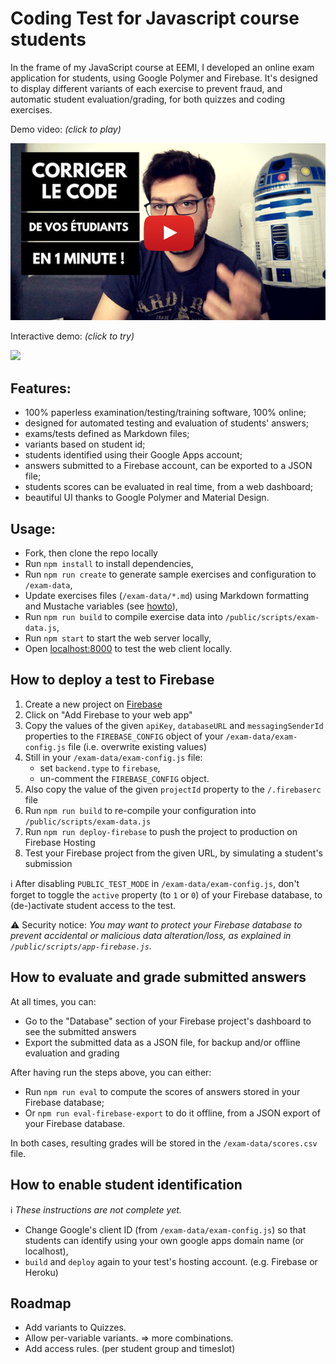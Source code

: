 Coding Test for Javascript course students
==========================================

In the frame of my JavaScript course at EEMI, I developed an online exam application for students, using Google Polymer and Firebase. It's designed to display different variants of each exercise to prevent fraud, and automatic student evaluation/grading, for both quizzes and coding exercises.

Demo video: *(click to play)*

[![](docs/js-test-video-thumbnail.png)](https://www.youtube.com/watch?v=RwxCBDoxbF8)

Interactive demo: *(click to try)*

[![](js-test-screenshot-thumb.png)](https://js-test-demo.herokuapp.com/)

Features:
---------

- 100% paperless examination/testing/training software, 100% online;
- designed for automated testing and evaluation of students' answers;
- exams/tests defined as Markdown files;
- variants based on student id;
- students identified using their Google Apps account;
- answers submitted to a Firebase account, can be exported to a JSON file;
- students scores can be evaluated in real time, from a web dashboard;
- beautiful UI thanks to Google Polymer and Material Design.

Usage:
------

- Fork, then clone the repo locally
- Run `npm install` to install dependencies,
- Run `npm run create` to generate sample exercises and configuration to `/exam-data`,
- Update exercises files (`/exam-data/*.md`) using Markdown formatting and Mustache variables (see [howto](docs/howto-write-templates.md)),
- Run `npm run build` to compile exercise data into `/public/scripts/exam-data.js`,
- Run `npm start` to start the web server locally,
- Open [localhost:8000](http://localhost:8000) to test the web client locally.

How to deploy a test to Firebase
--------------------------------

1. Create a new project on [Firebase](https://console.firebase.google.com)
2. Click on "Add Firebase to your web app"
3. Copy the values of the given `apiKey`, `databaseURL` and `messagingSenderId` properties to the `FIREBASE_CONFIG` object of your `/exam-data/exam-config.js` file (i.e. overwrite existing values)
4. Still in your `/exam-data/exam-config.js` file:
    - set `backend.type` to `firebase`,
    - un-comment the `FIREBASE_CONFIG` object.
5. Also copy the value of the given `projectId` property to the `/.firebaserc` file
6. Run `npm run build` to re-compile your configuration into `/public/scripts/exam-data.js`
7. Run `npm run deploy-firebase` to push the project to production on Firebase Hosting
8. Test your Firebase project from the given URL, by simulating a student's submission

ℹ️️ After disabling `PUBLIC_TEST_MODE` in `/exam-data/exam-config.js`, don't forget to toggle the `active` property (to `1` or `0`) of your Firebase database, to (de-)activate student access to the test.

⚠️ Security notice: *You may want to protect your Firebase database to prevent accidental or malicious data alteration/loss, as explained in `/public/scripts/app-firebase.js`.*

How to evaluate and grade submitted answers
-------------------------------------------

At all times, you can:

- Go to the "Database" section of your Firebase project's dashboard to see the submitted answers
- Export the submitted data as a JSON file, for backup and/or offline evaluation and grading

After having run the steps above, you can either:

- Run `npm run eval` to compute the scores of answers stored in your Firebase database;
- Or `npm run eval-firebase-export` to do it offline, from a JSON export of your Firebase database.

In both cases, resulting grades will be stored in the `/exam-data/scores.csv` file.

How to enable student identification
------------------------------------

ℹ️️ *These instructions are not complete yet.*

- Change Google's client ID (from `/exam-data/exam-config.js`) so that students can identify using your own google apps domain name (or localhost),
- `build` and `deploy` again to your test's hosting account. (e.g. Firebase or Heroku)

Roadmap
-------

- Add variants to Quizzes.
- Allow per-variable variants. => more combinations.
- Add access rules. (per student group and timeslot)
